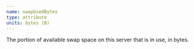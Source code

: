 ```yaml
---
name: swapUsedBytes
type: attribute
units: bytes (B)
---
```


The portion of available swap space on this server that is in use, in bytes.